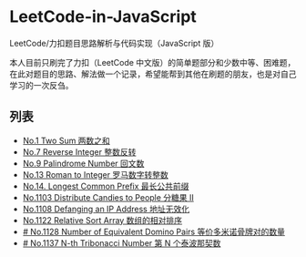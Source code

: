 # LeetCode-in-JavaScript
LeetCode/力扣题目思路解析与代码实现（JavaScript 版）

本人目前只刷完了力扣（LeetCode 中文版）的简单题部分和少数中等、困难题，在此对题目的思路、解法做一个记录，希望能帮到其他在刷题的朋友，也是对自己学习的一次反刍。

## 列表
* [No.1 Two Sum 两数之和](./no_0001.md)
* [No.7 Reverse Integer 整数反转](./no_0007.md)
* [No.9 Palindrome Number 回文数](./no_0009.md)
* [No.13 Roman to Integer 罗马数字转整数](./no_0013.md)
* [No.14. Longest Common Prefix 最长公共前缀](./no_0014.md)
* [No.1103 Distribute Candies to People 分糖果 II](./no_1103.md)
* [No.1108 Defanging an IP Address 地址无效化](./no_1108.md)
* [No.1122 Relative Sort Array 数组的相对排序](./no_1122.md)
* [# No.1128 Number of Equivalent Domino Pairs 等价多米诺骨牌对的数量](./no_1128.md)
* [# No.1137 N-th Tribonacci Number 第 N 个泰波那契数](./no_1137.md)